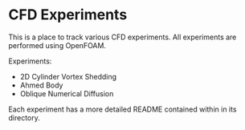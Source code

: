 # CFD Experiments

This is a place to track various CFD experiments. All experiments are performed using OpenFOAM.

Experiments:
* 2D Cylinder Vortex Shedding
* Ahmed Body
* Oblique Numerical Diffusion

Each experiment has a more detailed README contained within in its directory.
